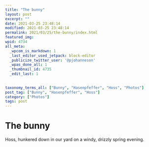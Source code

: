 ```yaml
---
title: "The bunny"
layout: post
excerpt: ""
date: 2021-03-25 23:48:14
modified: 2021-03-25 23:48:14
permalink: 2021/03/25/the-bunny/index.html
featured_img: 
wpid: 4734
all_meta: 
  _wpcom_is_markdown: 1
  _last_editor_used_jetpack: block-editor
  _publicize_twitter_user: '@pjohanneson'
  _wpas_done_all: 1
  _thumbnail_id: 4735
  _edit_last: 1
  
  
taxonomy_terms_all: ["Bunny", "Hasenpfeffer", "Hoss", "Photos"]
post_tag: ["Bunny", "Hasenpfeffer", "Hoss"]
category: ["Photos"]
tags: post
---
```


# The bunny

Hoss, hunkered down in our yard on a windy, drizzly spring evening.